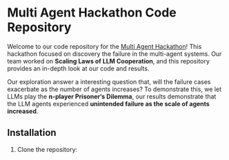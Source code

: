 # Multi Agent Hackathon Code Repository

Welcome to our code repository for the [Multi Agent Hackathon](https://alignmentjam.com/jam/multiagent)! This hackathon focused on discovery the failure in the multi-agent systems. Our team worked on **Scaling Laws of LLM Cooperation**, and this repository provides an in-depth look at our code and results.

Our exploration answer a interesting question that, will the failure cases exacerbate as the number of agents increases? 
To demonstrate this, we let LLMs play the **n-player Prisoner‘s Dilemma**, our results demonstrate that the LLM agents experienced **unintended failure as the scale of agents increased**. 



## Installation

1. Clone the repository:
